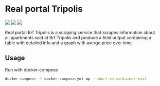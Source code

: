 # Real portal Tripolis
![](https://img.shields.io/badge/Selenium-43B02A?style=for-the-badge&logo=Selenium&logoColor=white)
![](https://img.shields.io/badge/Python-3776AB?style=for-the-badge&logo=python&logoColor=white)
![](https://img.shields.io/badge/Docker-2CA5E0?style=for-the-badge&logo=docker&logoColor=white)

Real portal Brf Tripolis is a scraping service that scrapes information about all apartments sold at Brf Tripolis and produce a html output containing a table with detailed info and a graph with averge price over time.


## Usage

Run with docker-compose
```bash
docker-compose -f docker-compose.yml up --abort-on-container-exit
```
